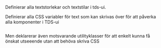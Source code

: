 Definierar alla textstorlekar och textstilar i tds-ui.

Definierar alla CSS variabler för text som kan skrivas över för att påverka alla komponenter i TDS-ui

```css {"cssvar": "../text.css"}
```

Men deklarerar även motsvarande utilityklasser för att enkelt kunna få önskat utseeende utan att behöva skriva CSS

